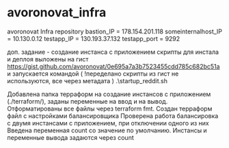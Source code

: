 # avoronovat_infra
avoronovat Infra repository
bastion_IP = 178.154.201.118
someinternalhost_IP = 10.130.0.12
testapp_IP = 130.193.37.132
testapp_port = 9292

доп. задание - создание инстанса с приложением
скрипты для инстала и деплоя выложены на гист
https://gist.github.com/avoronovat/0e695a7a3b7523455cdd785c682bc51a
и запускается командой ( !переделано скрипты из гист не используются, все через метадата )
.\startup_reddit.sh


Добавлена папка терраформ на создание инстансов с приложением (./terraform/), заданы переменные на ввод и на вывод. Отформатированы все файлы через terraform fmt.
Создан терраформ файл с настройками балансировщика
Проверена работа балансировка с двумя инстансами с приложением, при отключении одного из них
Введена переменная count со значение по умолчанию. Инстансы и переменные вывода задаются через count

